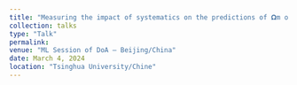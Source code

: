 ```yaml
---
title: "Measuring the impact of systematics on the predictions of 𝛀m on simulated galaxy catalogs using graph neural networks"
collection: talks
type: "Talk"
permalink:
venue: "ML Session of DoA – Beijing/China"
date: March 4, 2024
location: "Tsinghua University/Chine"
---
```

